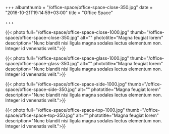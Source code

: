 +++
albumthumb = "/office-space/office-space-close-350.jpg"
date = "2016-10-21T19:14:59+03:00"
title = "Office Space"

+++

{{< photo full="/office-space/office-space-close-1000.jpg" thumb="/office-space/office-space-close-350.jpg" alt="" phototitle="Magna feugiat lorem" description="Nunc blandit nisi ligula magna sodales lectus elementum non. Integer id venenatis velit.">}}

{{< photo full="/office-space/office-space-glass-1000.jpg" thumb="/office-space/office-space-glass-350.jpg" alt="" phototitle="Magna feugiat lorem" description="Nunc blandit nisi ligula magna sodales lectus elementum non. Integer id venenatis velit.">}}

{{< photo full="/office-space/office-space-side-1000.jpg" thumb="/office-space/office-space-side-350.jpg" alt="" phototitle="Magna feugiat lorem" description="Nunc blandit nisi ligula magna sodales lectus elementum non. Integer id venenatis velit.">}}

{{< photo full="/office-space/office-space-top-1000.jpg" thumb="/office-space/office-space-top-350.jpg" alt="" phototitle="Magna feugiat lorem" description="Nunc blandit nisi ligula magna sodales lectus elementum non. Integer id venenatis velit.">}}
